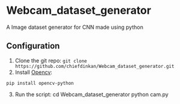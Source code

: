 # Webcam_dataset_generator 
A Image dataset generator for CNN made using python

## Configuration

1. Clone the git repo: 
```git clone https://github.com/chiefdinkan/Webcam_dataset_generator.git```
2. Install [Opencv](https://github.com/opencv/opencv):
```
pip install opencv-python

```
3. Run the script:
cd Webcam_dataset_generator
python cam.py

```


